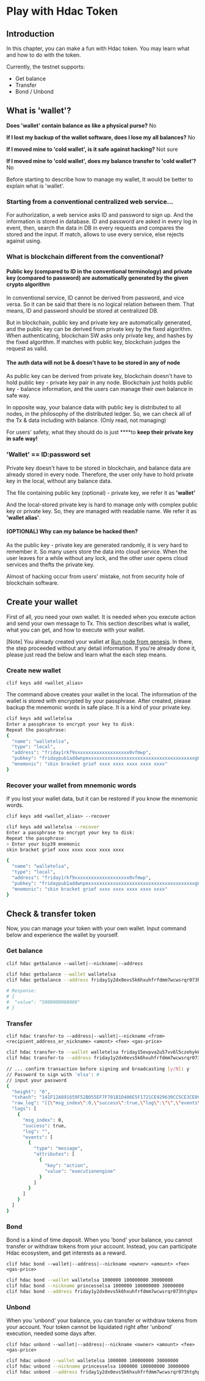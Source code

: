 # Play with Hdac Token

## Introduction

In this chapter, you can make a fun with Hdac token. You may learn what and how to do with the token.

Currently, the testnet supports:

* Get balance
* Transfer
* Bond / Unbond

## What is 'wallet'?

**Does 'wallet' contain balance as like a physical purse?** No

**If I lost my backup of the wallet software, does I lose my all balances?** No

**If I moved mine to 'cold wallet', is it safe against hacking?** Not sure

**If I moved mine to 'cold wallet', does my balance transfer to 'cold wallet'?** No

Before starting to describe how to manage my wallet, It would be better to explain what is 'wallet'.

### Starting from a conventional centralized web service...

For authorization, a web service asks ID and password to sign up. And the information is stored in database. ID and password are asked in every log in event, then, search the data in DB in every requests and compares the stored and the input. If match, allows to use every service, else rejects against using.

### What is blockchain different from the conventional?

#### Public key \(compared to ID in the conventional terminology\) and private key \(compared to password\) are automatically generated by the given crypto algorithm

In conventional service, ID cannot be derived from password, and vice versa. So it can be said that there is no logical relation between them. That means, ID and password should be stored at centralized DB.

But in blockchain, public key and private key are automatically generated, and the public key can be derived from private key by the fixed algorithm. When authenticating, blockchain SW asks only private key, and hashes by the fixed algorithm. If matches with public key, blockchain judges the request as valid.

#### The auth data will not be & doesn't have to be stored in any of node

As public key can be derived from private key, blockchain doesn't have to hold public key - private key pair in any node. Blockchain just holds public key - balance information, and the users can manage their own balance in safe way.

In opposite way, your balance data with public key is distributed to all nodes, in the philosophy of the distributed ledger. So, we can check all of the Tx & data including with balance. \(Only read, not managing\)

For users' safety, what they should do is just ****to **keep their private key in safe way!**

### **'Wallet' == ID:password set**

Private key doesn't have to be stored in blockchain, and balance data are already stored in every node. Therefore, the user only have to hold private key in the local, without any balance data.

The file containing public key \(optional\) - private key, we refer it as **'wallet'**

And the local-stored private key is hard to manage only with complex public key or private key. So, they are managed with readable name. We refer it as **'wallet alias'**.

#### **\(OPTIONAL\) Why can my balance be hacked then?**

As the public key - private key are generated randomly, it is very hard to remember it. So many users store the data into cloud service. When the user leaves for a while without any lock, and the other user opens cloud services and thefts the private key.

Almost of hacking occur from users' mistake, not from security hole of blockchain software.

## Create your wallet

First of all, you need your own wallet. It is needed when you execute action and send your own message to Tx. This section describes what is wallet, what you can get, and how to execute with your wallet.

\[Note\] You already created your wallet at [Run node from genesis](deploy-your-own-friday-testnet.md). In there, the step proceeded without any detail information. If you're already done it, please just read the below and learn what the each step means.

### Create new wallet

`clif keys add <wallet_alias>`

The command above creates your wallet in the local. The information of the wallet is stored with encrypted by your passphrase. After created, please backup the mnemonic words in safe place. It is a kind of your private key.

```bash
clif keys add walletelsa
Enter a passphrase to encrypt your key to disk:
Repeat the passphrase:
{
  "name": "walletelsa",
  "type": "local",
  "address": "friday1rkf9xxxxxxxxxxxxxxxxxxxx0vfmwp",
  "pubkey": "fridaypub1addwnpexxxxxxxxxxxxxxxxxxxxxxxxxxxxxxxxxxxxxxxg0t5p",
  "mnemonic": "skin bracket grief xxxx xxxx xxxx xxxx xxxx"
}
```

### Recover your wallet from mnemonic words

If you lost your wallet data, but it can be restored if you know the mnemonic words.

`clif keys add <wallet_alias> --recover`

```bash
clif keys add walletelsa --recover
Enter a passphrase to encrypt your key to disk:
Repeat the passphrase:
> Enter your bip39 mnemonic
skin bracket grief xxxx xxxx xxxx xxxx xxxx

{
  "name": "walletelsa",
  "type": "local",
  "address": "friday1rkf9xxxxxxxxxxxxxxxxxxxx0vfmwp",
  "pubkey": "fridaypub1addwnpexxxxxxxxxxxxxxxxxxxxxxxxxxxxxxxxxxxxxxxg0t5p",
  "mnemonic": "skin bracket grief xxxx xxxx xxxx xxxx xxxx"
}
```

## Check & transfer token

Now, you can manage your token with your own wallet. Input command below and experience the wallet by yourself.

### Get balance

`clif hdac getbalance --wallet|--nickname|--address` 

```bash
clif hdac getbalance --wallet walletelsa
clif hdac getbalance --address friday1y2dx0evs5k6hxuhfrfdmm7wcwsrqr073htghpv

# Response:
# {
#  "value": "5000000000000"
# }
```

### Transfer

`clif hdac transfer-to --address|--wallet|--nickname <from> <recipient_address_or_nickname> <amont> <fee> <gas-price>`

```bash
clif hdac transfer-to --wallet walletelsa friday15evpva2u57vv6l5czehyk69s0wnq9hrkqulwfz 1000000 100000000 22000000
clif hdac transfer-to --address friday1y2dx0evs5k6hxuhfrfdmm7wcwsrqr073htghpv friday15evpva2u57vv6l5czehyk69s0wnq9hrkqulwfz 1000000 100000000 22000000
```

```bash
// ... confirm transaction before signing and broadcasting [y/N]: y
// Password to sign with 'elsa': # 
// input your password 
{
  "height": "0",
  "txhash": "141F12A891659F52B055EF7F701B1D406E5F1721CE929630CC5CE3CE0C4C8718",
  "raw_log": "[{\"msg_index\":0,\"success\":true,\"log\":\"\",\"events\":[{\"type\":\"message\",\"attributes\":[{\"key\":\"action\",\"value\":\"executionengine\"}]}]}]",
  "logs": [
    {
      "msg_index": 0,
      "success": true,
      "log": "",
      "events": [
        {
          "type": "message",
          "attributes": [
            {
              "key": "action",
              "value": "executionengine"
            } 
          ] 
        } 
      ]
    }
  ]
}
```

### Bond

Bond is a kind of time deposit. When you 'bond' your balance, you cannot transfer or withdraw tokens from your account. Instead, you can participate Hdac ecosystem, and get interests as a reward.

`clif hdac bond --wallet|--address|--nickname <owner> <amount> <fee> <gas-price>`

```bash
clif hdac bond --wallet walletelsa 1000000 100000000 30000000
clif hdac bond --nickname princesselsa 1000000 100000000 30000000
clif hdac bond --address friday1y2dx0evs5k6hxuhfrfdmm7wcwsrqr073htghpv 1000000 100000000 30000000
```

### Unbond

When you 'unbond' your balance, you can transfer or withdraw tokens from your account. Your token cannot be liquidated right after 'unbond' execution, needed some days after.

`clif hdac unbond --wallet|--address|--nickname <owner> <amount> <fee> <gas-price>`

```bash
clif hdac unbond --wallet walletelsa 1000000 100000000 30000000
clif hdac unbond --nickname princesselsa 1000000 100000000 30000000
clif hdac unbond --address friday1y2dx0evs5k6hxuhfrfdmm7wcwsrqr073htghpv 1000000 100000000 30000000
```

